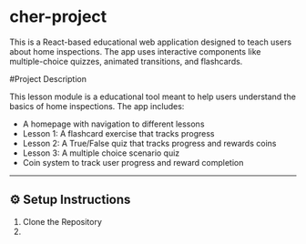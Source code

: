 # cher-project

This is a React-based educational web application designed to teach users about home inspections. The app uses interactive components like multiple-choice quizzes, animated transitions, and flashcards.


#Project Description

This lesson module is a educational tool meant to help users understand the basics of home inspections. The app includes:
- A  homepage with navigation to different lessons
- Lesson 1: A flashcard exercise that tracks progress
- Lesson 2: A True/False quiz that tracks progress and rewards coins
- Lesson 3: A multiple choice scenario quiz 
- Coin system to track user progress and reward completion

---

## ⚙️ Setup Instructions

1. Clone the Repository
2. 

   
